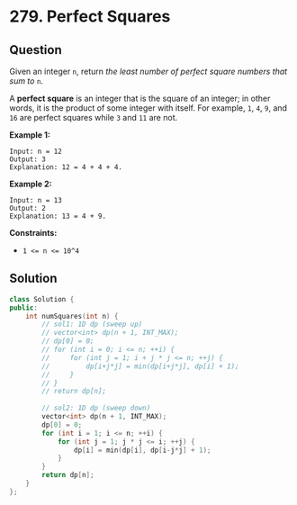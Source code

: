 # 279. Perfect Squares

## Question

Given an integer `n`, return _the least number of perfect square numbers that sum to_ `n`.

A **perfect square** is an integer that is the square of an integer; in other words, it is the product of some integer with itself. For example, `1`, `4`, `9`, and `16` are perfect squares while `3` and `11` are not.

**Example 1:**

```text
Input: n = 12
Output: 3
Explanation: 12 = 4 + 4 + 4.
```

**Example 2:**

```text
Input: n = 13
Output: 2
Explanation: 13 = 4 + 9.
```

**Constraints:**

* `1 <= n <= 10^4`

## Solution

```cpp
class Solution {
public:
    int numSquares(int n) {
        // sol1: 1D dp (sweep up)
        // vector<int> dp(n + 1, INT_MAX);
        // dp[0] = 0;
        // for (int i = 0; i <= n; ++i) {
        //     for (int j = 1; i + j * j <= n; ++j) {
        //         dp[i+j*j] = min(dp[i+j*j], dp[i] + 1);
        //     }
        // }
        // return dp[n];
        
        // sol2: 1D dp (sweep down)
        vector<int> dp(n + 1, INT_MAX);
        dp[0] = 0;
        for (int i = 1; i <= n; ++i) {
            for (int j = 1; j * j <= i; ++j) {
                dp[i] = min(dp[i], dp[i-j*j] + 1);
            }
        }
        return dp[n];
    }
};
```

